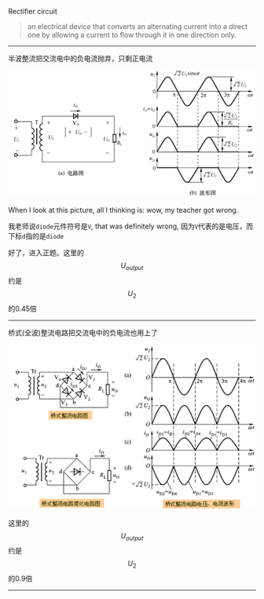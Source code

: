 Rectifier circuit
> an electrical device that converts an alternating current into a direct one by allowing a current to flow through it in one direction only.

___

半波整流把交流电中的负电流抛弃，只剩正电流

![](/assets/banbo_zhengliu_dianlu.png)

When I look at this picture, all I thinking is: wow, my teacher got wrong.

我老师说`diode`元件符号是`V`, that was definitely wrong, 因为`V`代表的是电压，而下标`d`指的是`diode`

好了，进入正题。这里的 $$U_{output}$$ 约是 $$U_2$$ 的0.45倍

___

桥式(全波)整流电路把交流电中的负电流也用上了

![](/assets/qiaoshi_zhengliu_dianlu.png)

这里的 $$U_{output}$$ 约是 $$U_2$$ 的0.9倍

___

